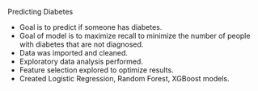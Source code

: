 Predicting Diabetes
* Goal is to predict if someone has diabetes.
* Goal of model is to maximize recall to minimize the number of people with diabetes that are not diagnosed.
* Data was imported and cleaned.
* Exploratory data analysis performed.
* Feature selection explored to optimize results.
* Created Logistic Regression, Random Forest, XGBoost models.
